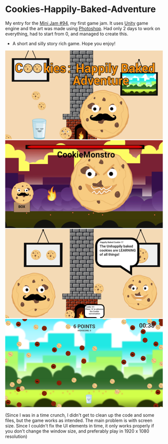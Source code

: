 # Cookies-Happily-Baked-Adventure
My entry for the [Mini Jam #94](https://itch.io/jam/mini-jam-94-baking), my first game jam.
It uses [Unity](https://unity.com) game engine and the art was made using [Photoshop](https://www.adobe.com/products/photoshop.html). Had only 2 days to work on everything, had to start from 0, and managed to create this.
- A short and silly story rich game. 
 Hope you enjoy!
 
 <img src="Game/Assets/Images/poster.png">
 <img src="Game/Assets/Images/scr4.png">
 <img src="Game/Assets/Images/scr2.png">
 <img src="Game/Assets/Images/scr1.png">
 
 (Since I was in a time crunch, I didn't get to clean up the code and some files, but the game works as intended.
 The main problem is with screen size. Since I couldn't fix the UI elements in time, it only works properly if you don't change the window size, and preferably
 play in 1920 x 1080 resolution)

